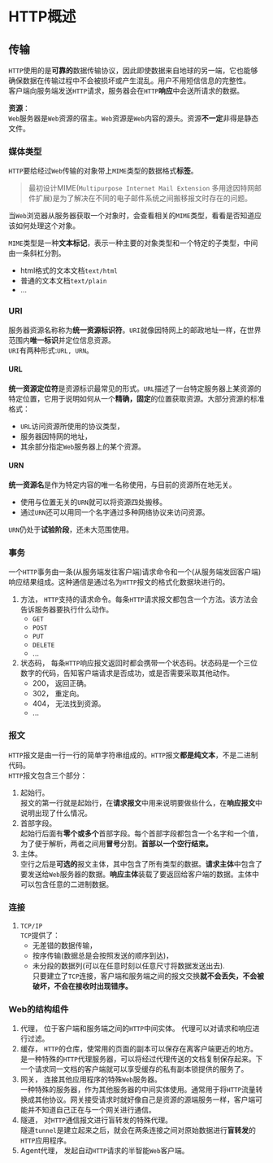 # HTTP概述  
  
## 传输
  
`HTTP`使用的是**可靠的**数据传输协议，因此即使数据来自地球的另一端，它也能够确保数据在传输过程中不会被损坏或产生混乱。用户不用短信信息的完整性。  
客户端向服务端发送`HTTP`请求，服务器会在`HTTP`**响应**中会送所请求的数据。  
  
**资源**：  
`Web`服务器是`Web`资源的宿主。`Web`资源是`Web`内容的源头。资源**不一定**非得是静态文件。  
  
### 媒体类型
  
`HTTP`要给经过`Web`传输的对象带上`MIME`类型的数据格式**标签**。  
> 最初设计MIME(`Multipurpose Internet Mail Extension` 多用途因特网邮件扩展)是为了解决在不同的电子邮件系统之间搬移报文时存在的问题。    

当`Web`浏览器从服务器获取一个对象时，会查看相关的`MIME`类型，看看是否知道应该如何处理这个对象。  
  
`MIME`类型是一种**文本标记**，表示一种主要的对象类型和一个特定的子类型，中间由一条斜杠分割。  
* html格式的文本文档`text/html`  
* 普通的文本文档`text/plain`  
* ...  

### URI
  
服务器资源名称称为**统一资源标识符**。`URI`就像因特网上的邮政地址一样，在世界范围内**唯一标识**并定位信息资源。  
`URI`有两种形式:`URL, URN`。  
  
#### URL
  
**统一资源定位符**是资源标识最常见的形式。`URL`描述了一台特定服务器上某资源的特定位置，它用于说明如何从一个**精确，固定**的位置获取资源。大部分资源的标准格式：  
* `URL`访问资源所使用的协议类型，  
* 服务器因特网的地址，  
* 其余部分指定`Web`服务器上的某个资源。  

#### URN
  
**统一资源名**是作为特定内容的唯一名称使用，与目前的资源所在地无关。  
* 使用与位置无关的`URN`就可以将资源四处搬移。  
* 通过`URN`还可以用同一个名字通过多种网络协议来访问资源。  

`URN`仍处于**试验阶段**，还未大范围使用。  
  
### 事务
  
一个`HTTP`事务由一条(从服务端发往客户端)请求命令和一个(从服务端发回客户端)响应结果组成。这种通信是通过名为`HTTP`报文的格式化数据块进行的。  
  
1. 方法， `HTTP`支持的请求命令。每条`HTTP`请求报文都包含一个方法。该方法会告诉服务器要执行什么动作。  
	* `GET`  
	* `POST`  
	* `PUT`  
	* `DELETE`  
	* ...  
2. 状态码， 每条`HTTP`响应报文返回时都会携带一个状态码。状态码是一个三位数字的代码，告知客户端请求是否成功，或是否需要采取其他动作。  
	* 200， 返回正确。  
	* 302， 重定向。  
	* 404， 无法找到资源。  
	* ...  
  
### 报文
  
`HTTP`报文是由一行一行的简单字符串组成的。`HTTP`报文**都是纯文本**，不是二进制代码。  
`HTTP`报文包含三个部分：  
1. 起始行。  
报文的第一行就是起始行，在**请求报文**中用来说明要做些什么，在**响应报文**中说明出现了什么情况。  
2. 首部字段。  
起始行后面有**零个或多个**首部字段。每个首部字段都包含一个名字和一个值，为了便于解析，两者之间用**冒号**分割。**首部以一个空行结束。**  
3. 主体。  
空行之后是**可选的**报文主体，其中包含了所有类型的数据。**请求主体**中包含了要发送给`Web`服务器的数据。**响应主体**装载了要返回给客户端的数据。主体中可以包含任意的二进制数据。  
  
### 连接
  
1. `TCP/IP`  
`TCP`提供了：  
	* 无差错的数据传输，  
	* 按序传输(数据总是会按照发送的顺序到达)，  
	* 未分段的数据列(可以在任意时刻以任意尺寸将数据发送出去).  
只要建立了`TCP`连接，客户端和服务端之间的报文交换**就不会丢失，不会被破坏，不会在接收时出现错序。**  
  
### Web的结构组件
  
1. 代理， 位于客户端和服务端之间的`HTTP`中间实体。 
代理可以对请求和响应进行过滤。   
2. 缓存， `HTTP`的仓库，使常用的页面的副本可以保存在离客户端更近的地方。  
是一种特殊的`HTTP`代理服务器，可以将经过代理传送的文档复制保存起来。下一个请求同一文档的客户端就可以享受缓存的私有副本锁提供的服务了。  
3. 网关， 连接其他应用程序的特殊`Web`服务器。   
一种特殊的服务器，作为其他服务器的中间实体使用。通常用于将`HTTP`流量转换成其他协议。网关接受请求时就好像自己是资源的源端服务一样，客户端可能并不知道自己正在与一个网关进行通信。  
4. 隧道， 对`HTTP`通信报文进行盲转发的特殊代理。   
隧道`tunnel`是建立起来之后，就会在两条连接之间对原始数据进行**盲转发**的`HTTP`应用程序。
5. Agent代理， 发起自动`HTTP`请求的半智能`Web`客户端。  

